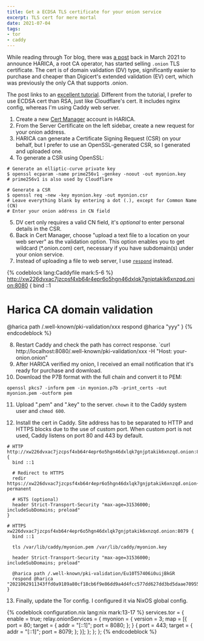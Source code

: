 ```yaml
---
title: Get a ECDSA TLS certificate for your onion service
excerpt: TLS cert for mere mortal
date: 2021-07-04
tags:
- tor
- caddy
---
```


While reading through Tor blog, there was [a post](https://blog.torproject.org/tls-certificate-for-onion-site) back in March 2021 to announce HARICA, a root CA operator, has started selling `.onion` TLS certificate. The cert is of domain validation (DV) type, significantly easier to purchase and cheaper than Digicert's extended validation (EV) cert, which was previously the only CA that supports .onion.

The post links to an [excellent tutorial](https://kushaldas.in/posts/get-a-tls-certificate-for-your-onion-service.html). Different from the tutorial, I prefer to use ECDSA cert than RSA, just like Cloudflare's cert. It includes nginx config, whereas I'm using Caddy web server.

1. Create a new [Cert Manager](https://cm.harica.gr/) account in HARICA.
2. From the Server Certificate on the left sidebar, create a new request for your onion address.
3. HARICA can generate a Certificate Signing Request (CSR) on your behalf, but I prefer to use an OpenSSL-generated CSR, so I generated and uploaded one.
4. To generate a CSR using OpenSSL:

```
# Generate an elliptic-curve private key
$ openssl ecparam -name prime256v1 -genkey -noout -out myonion.key
# prime256v1 is also used by Cloudflare

# Generate a CSR
$ openssl req -new -key myonion.key -out myonion.csr
# Leave everything blank by entering a dot (.), except for Common Name (CN)
# Enter your onion address in CN field
```

5. DV cert only requires a valid CN field, it's _optional_ to enter personal details in the CSR.
6. Back in Cert Manager, choose "upload a text file to a location on your web server" as the validation option. This option enables you to get wildcard (*.onion.com) cert, necessary if you have subdomain(s) under your onion service.
7. Instead of uploading a file to web server, I use [`respond`](https://caddyserver.com/docs/caddyfile/directives/respond) instead.

{% codeblock lang:Caddyfile mark:5-6 %}
http://xw226dvxac7jzcpsf4xb64r4epr6o5hgn46dxlqk7gnjptakik6xnzqd.onion:8080 {
  bind ::1

  # Harica CA domain validation
  @harica path /.well-known/pki-validation/xxx
  respond @harica "yyy"
}
{% endcodeblock %}

8. Restart Caddy and check the path has correct response. `curl http://localhost:8080/.well-known/pki-validation/xxx -H "Host: your-onion.onion"
9. After HARICA verified my onion, I received an email notification that it's ready for purchase and download.
10. Download the P7B format with the full chain and convert it to PEM:

```
openssl pkcs7 -inform pem -in myonion.p7b -print_certs -out myonion.pem -outform pem
```

11. Upload ".pem" and ".key" to the server. `chown` it to the Caddy system user and `chmod 600`.

12. Install the cert in Caddy. Site address has to be separated to HTTP and HTTPS blocks due to the use of custom port. When custom port is not used, Caddy listens on port 80 and 443 by default.

``` Caddyfile
# HTTP
http://xw226dvxac7jzcpsf4xb64r4epr6o5hgn46dxlqk7gnjptakik6xnzqd.onion:8080 {
  bind ::1

  # Redirect to HTTPS
  redir https://xw226dvxac7jzcpsf4xb64r4epr6o5hgn46dxlqk7gnjptakik6xnzqd.onion{uri} permanent

  # HSTS (optional)
  header Strict-Transport-Security "max-age=31536000; includeSubDomains; preload"
}

# HTTPS
xw226dvxac7jzcpsf4xb64r4epr6o5hgn46dxlqk7gnjptakik6xnzqd.onion:8079 {
  bind ::1

  tls /var/lib/caddy/myonion.pem /var/lib/caddy/myonion.key

  header Strict-Transport-Security "max-age=31536000; includeSubDomains; preload"

  @harica path /.well-known/pki-validation/Eu10T57406i0uijBkGR
  respond @harica "2021062911343ffd0a9189a80cf18cb6f9e86dd9a4d4fcc577dd627dd3bd5daae70955c7048b"
}
```

13. Finally, update the Tor config. I configured it via NixOS global config.

{% codeblock configuration.nix lang:nix mark:13-17 %}
  services.tor = {
    enable = true;
    relay.onionServices = {
      myonion = {
        version = 3;
        map = [{
          port = 80;
          target = {
            addr = "[::1]";
            port = 8080;
          };
        } {
          port = 443;
          target = {
            addr = "[::1]";
            port = 8079;
          };
        }];
      };
    };
  };
{% endcodeblock %}
